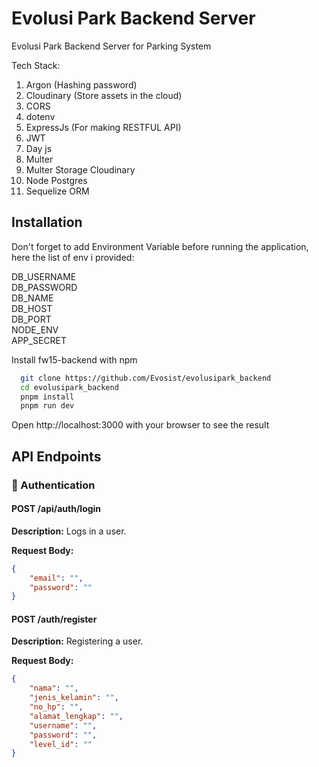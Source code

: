 # Evolusi Park Backend Server

Evolusi Park Backend Server for Parking System

Tech Stack:

1. Argon (Hashing password)
2. Cloudinary (Store assets in the cloud)
3. CORS
4. dotenv
5. ExpressJs (For making RESTFUL API)
6. JWT
7. Day js
8. Multer
9. Multer Storage Cloudinary
10. Node Postgres
11. Sequelize ORM

## Installation

Don't forget to add Environment Variable before running the application, here the list of env i provided:

DB_USERNAME\
DB_PASSWORD\
DB_NAME\
DB_HOST\
DB_PORT\
NODE_ENV\
APP_SECRET

Install fw15-backend with npm

```bash
  git clone https://github.com/Evosist/evolusipark_backend
  cd evolusipark_backend
  pnpm install
  pnpm run dev
```

Open http://localhost:3000 with your browser to see the result

## API Endpoints

### 🔐 Authentication

#### POST /api/auth/login

**Description:** Logs in a user.

**Request Body:**

```json
{
    "email": "",
    "password": ""
}
```

#### POST /auth/register

**Description:** Registering a user.

**Request Body:**

```json
{
    "nama": "",
    "jenis_kelamin": "",
    "no_hp": "",
    "alamat_lengkap": "",
    "username": "",
    "password": "",
    "level_id": ""
}
```
